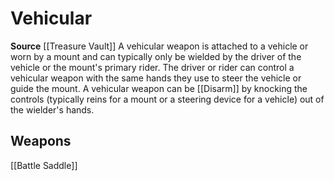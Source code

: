 ﻿---
id: '493'
name: Vehicular
rarity: Common
source: '[[DATABASE/source/Treasure Vault|Treasure Vault]]'
trait:
- Vehicular
type: Trait

---
# Vehicular

**Source** [[Treasure Vault]] 
A vehicular weapon is attached to a vehicle or worn by a mount and can typically only be wielded by the driver of the vehicle or the mount's primary rider. The driver or rider can control a vehicular weapon with the same hands they use to steer the vehicle or guide the mount. A vehicular weapon can be [[Disarm]] by knocking the controls (typically reins for a mount or a steering device for a vehicle) out of the wielder's hands.

## Weapons

[[Battle Saddle]]